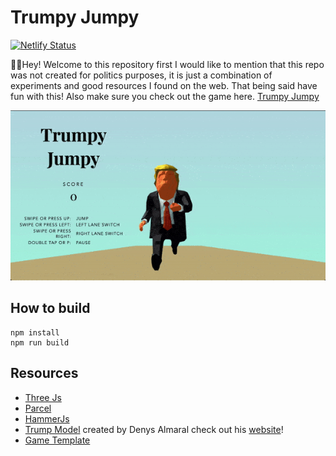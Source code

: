 # Trumpy Jumpy
[![Netlify Status](https://api.netlify.com/api/v1/badges/3add7b59-2594-4710-9732-74f975aaeceb/deploy-status)](https://app.netlify.com/sites/trumpyjumpy/deploys)

👋🏼Hey! Welcome to this repository first I would like to mention that this repo was not created for politics purposes, it is just a combination of experiments and good resources I found on the web. That being said have fun with this! Also make sure you check out the game here. [Trumpy Jumpy](https://trumpyjumpy.netlify.com/)

![](docs/imgs/demo.gif)

## How to build 
    npm install
    npm run build

## Resources
* [Three Js](https://github.com/mrdoob/three.js/)
* [Parcel](https://github.com/parcel-bundler/parcel)
* [HammerJs](https://github.com/hammerjs/hammer.js)
* [Trump Model](https://denysalmaral.com/2016/11/free-lowpoly-donald-trump-3d-character.html) created by Denys Almaral check out his [website](https://www.denysalmaral.com)! 
* [Game Template](https://github.com/wanfungchui/Boxy-Run)
